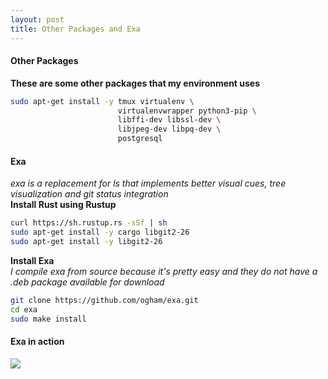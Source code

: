 ```yaml
---
layout: post
title: Other Packages and Exa
---
```

#### Other Packages
__These are some other packages that my environment uses__  
```bash
sudo apt-get install -y tmux virtualenv \
                        virtualenvwrapper python3-pip \
                        libffi-dev libssl-dev \
                        libjpeg-dev libpq-dev \
                        postgresql
```
#### Exa
_exa is a replacement for ls that implements better visual cues, tree visualization and git status integration_  
__Install Rust using Rustup__  

```bash
curl https://sh.rustup.rs -sSf | sh
sudo apt-get install -y cargo libgit2-26
sudo apt-get install -y libgit2-26
```
__Install Exa__  
_I compile exa from source because it's pretty easy and they do not have a .deb package available for download_  
```bash
git clone https://github.com/ogham/exa.git
cd exa
sudo make install
```
#### Exa in action
<img src="https://thumbs.gfycat.com/ClumsyKnobbyIaerismetalmark-size_restricted.gif" />
